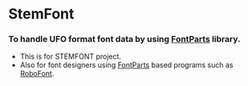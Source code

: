 # StemFont
### To handle UFO format font data by using [FontParts](https://fontparts.readthedocs.io/en/stable/index.html) library.
- This is for STEMFONT project.
- Also for font designers using [FontParts](https://fontparts.readthedocs.io/en/stable/index.html) based programs such as [RoboFont](https://robofont.com/).
